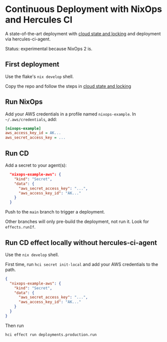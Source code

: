 
# Continuous Deployment with NixOps and Hercules CI

A state-of-the-art deployment with [cloud state and locking](https://github.com/hercules-ci/nixops-hercules-ci) and deployment via hercules-ci-agent.

Status: experimental because NixOps 2 is.

## First deployment

Use the flake's `nix develop` shell.

Copy the repo and follow the steps in [cloud state and locking](https://github.com/hercules-ci/nixops-hercules-ci)

## Run NixOps

Add your AWS credentials in a profile named `nixops-example`. In `~/.aws/credentials`, add:

```ini
[nixops-example]
aws_access_key_id = AK...
aws_secret_access_key = ...
```

## Run CD

Add a secret to your agent(s):

```json
  "nixops-example-aws": {
    "kind": "Secret",
    "data": {
      "aws_secret_access_key": "...",
      "aws_access_key_id": "AK..."
    }
  }
```

Push to the `main` branch to trigger a deployment.

Other branches will only pre-build the deployment, not run it. Look for `effects.runIf`.

## Run CD effect locally without hercules-ci-agent

Use the `nix develop` shell.

First time, run `hci secret init-local` and add your AWS credentials to the path.

```json
{
  "nixops-example-aws": {
    "kind": "Secret",
    "data": {
      "aws_secret_access_key": "...",
      "aws_access_key_id": "AK..."
    }
  }
}
```

Then run

```
hci effect run deployments.production.run
```
